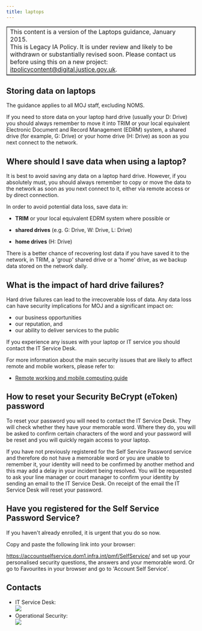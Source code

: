 ```yaml
---
title: laptops
---
```


<table border='1'>
<tr>
<td>This content is a version of the Laptops guidance, January 2015.<br/>
This is Legacy IA Policy. It is under review and likely to be withdrawn or substantially revised soon. Please contact us before using this on a new project: <a href="mailto:itpolicycontent@digital.justice.gov.uk?subject=laptops">itpolicycontent@digital.justice.gov.uk</a>.</td>
</tr>
</table>

## Storing data on laptops

The guidance applies to all MOJ staff, excluding NOMS.

If you need to store data on your laptop hard drive (usually your D: Drive) you should always remember to move it into TRIM or your local equivalent Electronic Document and Record Management (EDRM) system, a shared drive (for example, G: Drive) or your home drive (H: Drive) as soon as you next connect to the network.

## Where should I save data when using a laptop?

It is best to avoid saving any data on a laptop hard drive. However, if you absolutely must, you should always remember to copy or move the data to the network as soon as you next connect to it, either via remote access or by direct connection.

In order to avoid potential data loss, save data in:

*   **TRIM** or your local equivalent EDRM system where possible
    or

*   **shared drives** (e.g. G: Drive, W: Drive, L: Drive)
*   **home drives** (H: Drive)

There is a better chance of recovering lost data if you have saved it to the network, in TRIM, a 'group' shared drive or a 'home' drive, as we backup data stored on the network daily.

## What is the impact of hard drive failures?

Hard drive failures can lead to the irrecoverable loss of data. Any data loss can have security implications for MOJ and a significant impact on:

*   our business opportunities
*   our reputation, and
*   our ability to deliver services to the public

If you experience any issues with your laptop or IT service you should contact the IT Service Desk.

For more information about the main security issues that are likely to affect remote and mobile workers, please refer to:

*   [Remote working and mobile computing guide](https://intranet.justice.gov.uk/documents/2015/04/remote-working-and-mobile-computing-security-guide.pdf "PDF, opens in a new window")

## How to reset your Security BeCrypt (eToken) password

To reset your password you will need to contact the IT Service Desk. They will check whether they have your memorable word. Where they do, you will be asked to confirm certain characters of the word and your password will be reset and you will quickly regain access to your laptop.

If you have not previously registered for the Self Service Password service and therefore do not have a memorable word or you are unable to remember it, your identity will need to be confirmed by another method and this may add a delay in your incident being resolved. You will be requested to ask your line manager or court manager to confirm your identity by sending an email to the IT Service Desk. On receipt of the email the IT Service Desk will reset your password.

## Have you registered for the Self Service Password Service?

If you haven't already enrolled, it is urgent that you do so now.

Copy and paste the following link into your browser:

https://accountselfservice.dom1.infra.int/pmf/SelfService/ and set up your personalised security questions, the answers and your memorable word. Or go to Favourites in your browser and go to 'Account Self Service'.

## Contacts

<ul>
<li>IT Service Desk:<br/>
<img src="https://intranet.justice.gov.uk/app/uploads/2017/12/e6404c31d65821489a775401ce4b941d.gif">&nbsp;</li>
<li>Operational Security:<br/>
<img src="https://intranet.justice.gov.uk/app/uploads/2017/12/c44e91c8a5d308c4953ef918b987f543.gif">&nbsp;</li>
</ul>
